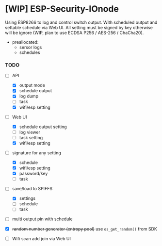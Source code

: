 # [WIP] ESP-Security-IOnode
Using ESP8266 to log and control switch output.
With scheduled output and settable schedule via Web UI.
All setting must be signed by key otherwise will be ignore (WIP, plan to use ECDSA P256 / AES-256 / ChaCha20).

* preallocated:
	* sersor logs
	* schedules


### TODO
- [ ] API
  - [x] output mode
  - [x] schedule output
  - [x] log dump
  - [ ] task
  - [x] wifi/esp setting
- [ ] Web UI
  - [x] schedule output setting
  - [ ] log viewer
  - [ ] task setting
  - [x] wifi/esp setting
- [ ] signature for any setting
  - [x] schedule
  - [x] wifi/esp setting
  - [x] password/key
  - [ ] task
- [ ] save/load to SPIFFS
  - [x] settings
  - [ ] schedule
  - [ ] task
- [ ] multi output pin with schedule
- [x] ~~random number generator (entropy pool)~~ use `os_get_random()` from SDK
- [ ] Wifi scan add join via Web UI



